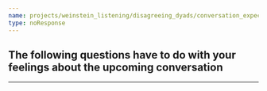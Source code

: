 ```yaml
---
name: projects/weinstein_listening/disagreeing_dyads/conversation_expectations_introduction.md
type: noResponse
---
```


## The following questions have to do with your feelings about the upcoming conversation

---
